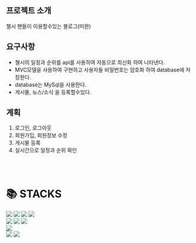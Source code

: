 ## 프로젝트 소개
첼시 팬들이 이용할수있는 블로그(미완)

## 요구사항
- 첼시의 일정과 순위를 api를 사용하여 자동으로 최신화 하여 나타낸다.
- MVC모델을 사용하여 구현하고 사용자들 비밀번호는 암호화 하여 database에 저장한다.
- database는 MySql을 사용한다.
- 게시물, 뉴스/소식 을 등록할수있다.

## 계획
1. 로그인, 로그아웃
2. 회원가입, 회원정보 수정
3. 게시물 등록
4. 실시간으로 일정과 순위 확인

<br>
<br>

<div><h1>📚 STACKS</h1></div>

<div> 
  
  <img src="https://img.shields.io/badge/html5-E34F26?style=for-the-badge&logo=html5&logoColor=white"> 
  <img src="https://img.shields.io/badge/css-1572B6?style=for-the-badge&logo=css3&logoColor=white"> 
  <img src="https://img.shields.io/badge/javascript-F7DF1E?style=for-the-badge&logo=javascript&logoColor=black"> 
  <img src="https://img.shields.io/badge/jquery-0769AD?style=for-the-badge&logo=jquery&logoColor=white">
  <br>
  
  <img src="https://img.shields.io/badge/mysql-4479A1?style=for-the-badge&logo=mysql&logoColor=white"> 
  <img src="https://img.shields.io/badge/Visual%20Studio%20Code-007ACC?style=for-the-badge&logo=visualstudiocode&logoColor=white">
  <img src="https://img.shields.io/badge/node.js-339933?style=for-the-badge&logo=Node.js&logoColor=white">
  <br>
   
  <img src="https://img.shields.io/badge/express-000000?style=for-the-badge&logo=express&logoColor=white">  
  <br>

  
  <img src="https://img.shields.io/badge/github-181717?style=for-the-badge&logo=github&logoColor=white">
  <img src="https://img.shields.io/badge/git-F05032?style=for-the-badge&logo=git&logoColor=white">
  <br>
</div>
